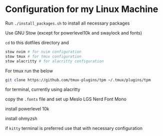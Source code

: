 # Configuration for my Linux Machine

Run `./install_packages.sh` to install all necessary packages

Use GNU Stow (except for powerlevel10k and swaylock and fonts)

`cd` to this dotfiles directory and

```sh
stow nvim # for nvim configuration
stow tmux # for tmux configuration
stow alacritty # for alacritty configuration
```

For tmux run the below

```sh
git clone https://github.com/tmux-plugins/tpm ~/.tmux/plugins/tpm
```

for terminal, currently using alacritty

copy the `.fonts` file and set up Meslo LGS Nerd Font Mono

install powerlevel 10k

install ohmyzsh

if `kitty` terminal is preferred use that with necessary configuration
